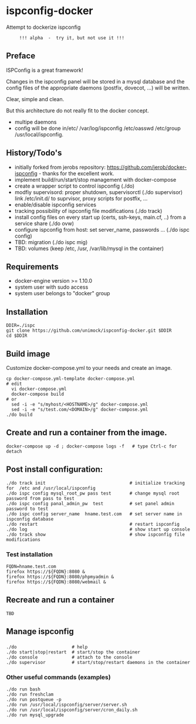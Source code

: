 # ispconfig-docker
Attempt to dockerize ispconfig 

         !!! alpha  -  try it, but not use it !!!

## Preface
ISPConfig is a great framework!

Changes in the ispconfig panel will be stored in a mysql database and the config files of the appropriate daemons (postfix, dovecot, ...) will be written.

Clear, simple and clean.

But this architecture do not really fit to the docker concept.
  * multipe daemons
  * config will be done in/etc/ /var/log/ispconfig /etc/oasswd /etc/group /usr/local/ispconfig.

## History/Todo's
  * initially forked from jerobs repository:  https://github.com/jerob/docker-ispconfig - thanks for the excellent work.
  * implement build/run/start/stop management with docker-compose
  * create a wrapper script to control ispconfig (./do)
  * modfiy supervisord: proper shutdown, supervisorctl (./do supervisor) link /etc/init.d/<services> to suprvisor, proxy scripts for postfix, ... 
  * enable/disable ispconfig services
  * tracking possibility of ispconfig file modifications (./do track)
  * install config files on every start up (certs, ssh-keys, main.cf, ..) from a service share (./do ovw) 
  * configure ispconfig from host: set server_name, passwords ... (./do ispc config)
  * TBD: migration (./do ispc mig)
  * TBD: volumes (keep /etc, /usr, /var/lib/mysql in the container)

## Requirements
 * docker-engine version >= 1.10.0 
 * system user with sudo access
 * system user belongs to "docker" group

## Installation

```
DDIR=./ispc
git clone https://github.com/unimock/ispconfig-docker.git $DDIR
cd $DDIR
```

## Build image
Customize docker-compose.yml to your needs and create an image. 

```
cp docker-compose.yml-template docker-compose.yml
# edit
  vi docker-compose.yml
  docker-compose build
# or
  sed -i -e "s/myhost/<HOSTNAME>/g" docker-compose.yml
  sed -i -e "s/test.com/<DOMAIN>/g" docker-compose.yml
./do build
```

## Create and run a container from the image.
```
docker-compose up -d ; docker-compose logs -f   # type Ctrl-c for detach
```

## Post install configuration:
```
./do track init                                # initialize tracking for  /etc and /usr/local/ispconfig
./do ispc config mysql_root_pw pass test       # change mysql root password from pass to test
./do ispc config panal_admin_pw  test          # set panel admin password to test
./do ispc config server_name  hname.test.com   # set server name in ispconfig database
./do restart                                   # restart ispconfig
./do log                                       # show start up console
./do track show                                # show ispconfig file modifications
```
### Test installation
```
FQDN=hname.test.com
firefox https://${FQDN}:8080 &
firefox https://${FQDN}:8080/phpmyadmin &
firefox https://${FQDN}:8080/webmail &
```



## Recreate and run a container

```
TBD
```

## Manage ispconfig 

### 
```
./do                     # help
./do start|stop|restart  # start/stop the container
./do console             # attach to the console
./do supervisor          # start/stop/restart daemons in the container
```

### Other useful commands (examples)
```
./do run bash
./do run freshclam
./do run postqueue -p
./do run /usr/local/ispconfig/server/server.sh
./do run /usr/local/ispconfig/server/cron_daily.sh
./do run mysql_upgrade
```

